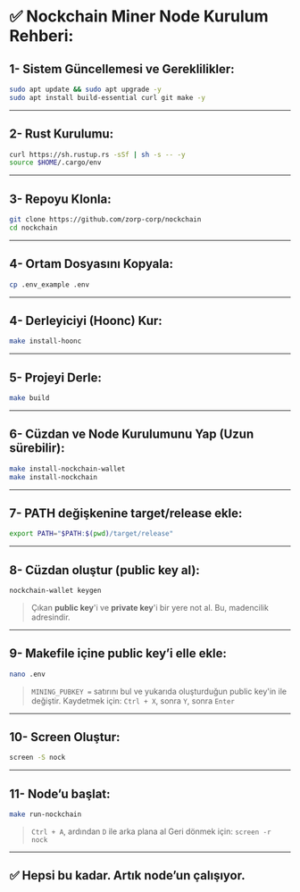 # ✅ Nockchain Miner Node Kurulum Rehberi:

## 1- Sistem Güncellemesi ve Gereklilikler:
```bash
sudo apt update && sudo apt upgrade -y
sudo apt install build-essential curl git make -y
```

---

## 2- Rust Kurulumu:
```bash
curl https://sh.rustup.rs -sSf | sh -s -- -y
source $HOME/.cargo/env
```

---

## 3- Repoyu Klonla:
```bash
git clone https://github.com/zorp-corp/nockchain
cd nockchain
```

---

## 4- Ortam Dosyasını Kopyala:

```bash
cp .env_example .env
```

---

## 4- Derleyiciyi (Hoonc) Kur:
```bash
make install-hoonc
```

---

## 5- Projeyi Derle:
```bash
make build
```

---

## 6- Cüzdan ve Node Kurulumunu Yap (Uzun sürebilir):
```bash
make install-nockchain-wallet
make install-nockchain
```

---

## 7- PATH değişkenine target/release ekle:
```bash
export PATH="$PATH:$(pwd)/target/release"
```

---

## 8- Cüzdan oluştur (public key al):
```bash
nockchain-wallet keygen
```
> Çıkan **public key**'i ve **private key**'i bir yere not al. Bu, madencilik adresindir.

---

## 9- Makefile içine public key’i elle ekle:
```bash
nano .env
```
> `MINING_PUBKEY =` satırını bul ve yukarıda oluşturduğun public key'in ile değiştir.
> Kaydetmek için: `Ctrl + X`, sonra `Y`, sonra `Enter`

---

## 10- Screen Oluştur:

```bash
screen -S nock
```

---

## 11- Node’u başlat:
```bash
make run-nockchain
```
> `Ctrl + A`, ardından `D` ile arka plana al
> Geri dönmek için: `screen -r nock`

---

## ✅ Hepsi bu kadar. Artık node’un çalışıyor.
